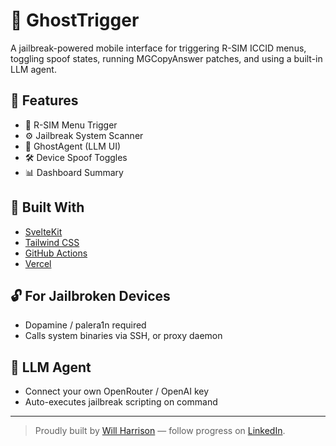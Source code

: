 # 🚀 GhostTrigger

A jailbreak-powered mobile interface for triggering R-SIM ICCID menus, toggling spoof states, running MGCopyAnswer patches, and using a built-in LLM agent.

## 🔧 Features

- 🔘 R-SIM Menu Trigger
- ⚙️ Jailbreak System Scanner
- 🧠 GhostAgent (LLM UI)
- 🛠 Device Spoof Toggles
- 📊 Dashboard Summary

## 📱 Built With

- [SvelteKit](https://kit.svelte.dev/)
- [Tailwind CSS](https://tailwindcss.com/)
- [GitHub Actions](https://github.com/features/actions)
- [Vercel](https://vercel.com/)

## 🔓 For Jailbroken Devices

- Dopamine / palera1n required
- Calls system binaries via SSH, or proxy daemon

## 🧠 LLM Agent

- Connect your own OpenRouter / OpenAI key
- Auto-executes jailbreak scripting on command

---

> Proudly built by [Will Harrison](https://github.com/) — follow progress on [LinkedIn](https://linkedin.com/in/).
